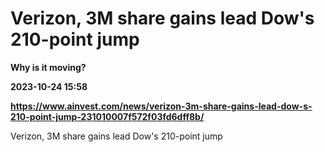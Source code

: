 # Verizon, 3M share gains lead Dow's 210-point jump
**Why is it moving?**

**2023-10-24 15:58**

**https://www.ainvest.com/news/verizon-3m-share-gains-lead-dow-s-210-point-jump-231010007f572f03fd6dff8b/**

Verizon, 3M share gains lead Dow's 210-point jump